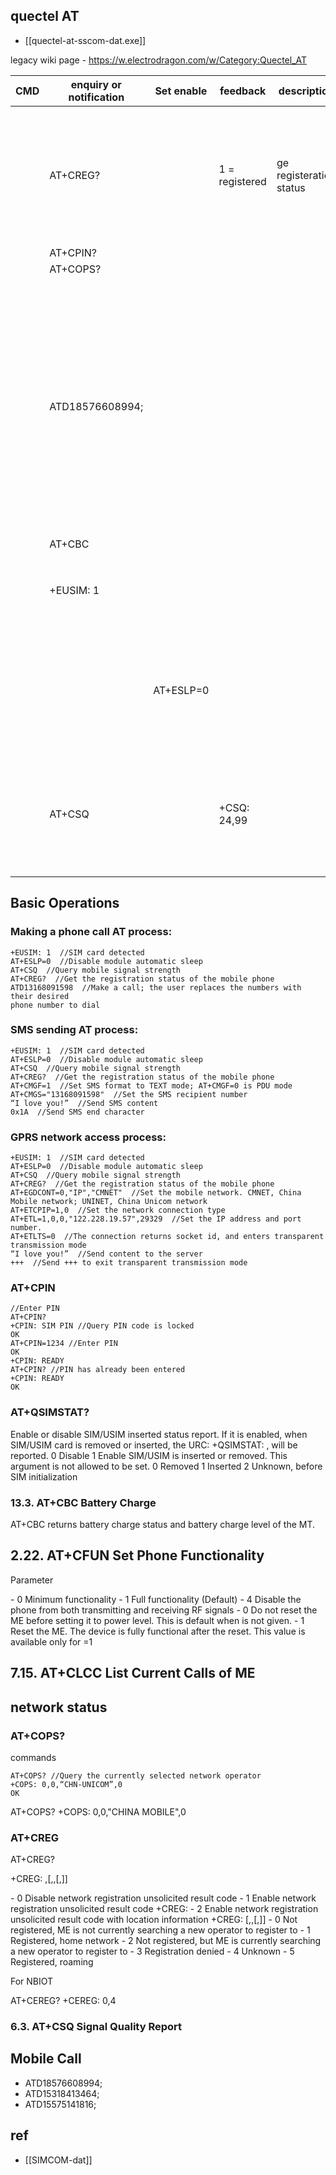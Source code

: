 
## quectel AT 


- [[quectel-at-sscom-dat.exe]]



legacy wiki page - https://w.electrodragon.com/w/Category:Quectel_AT

| CMD | enquiry or notification | Set enable | feedback       | description             | CN                                      |
| --- | ----------------------- | ---------- | -------------- | ----------------------- | --------------------------------------- |
|     | AT+CREG?                |            | 1 = registered | ge registeration status | //获得手机的注册状态                    |
|     | AT+CPIN?                |            |                |                         |                                         |
|     | AT+COPS?                |            |                |                         |                                         |
|     | ATD18576608994;         |            |                |                         | //拨打电话;  用户将其中的数字换成自己要 |
|     | AT+CBC                  |            |                |                         |                                         |
|     | +EUSIM: 1               |            |                |                         | //识别到  SIM  卡                       |
|     |                         | AT+ESLP=0  |                |                         | //禁止模块自动休眠                      |
|     | AT+CSQ                  |            | +CSQ: 24,99    |                         | //查询手机信号强度                      |


## Basic Operations 

### Making a phone call AT process:

    +EUSIM: 1  //SIM card detected
    AT+ESLP=0  //Disable module automatic sleep
    AT+CSQ  //Query mobile signal strength
    AT+CREG?  //Get the registration status of the mobile phone
    ATD13168091598  //Make a call; the user replaces the numbers with their desired
    phone number to dial

### SMS sending AT process:

    +EUSIM: 1  //SIM card detected
    AT+ESLP=0  //Disable module automatic sleep
    AT+CSQ  //Query mobile signal strength
    AT+CREG?  //Get the registration status of the mobile phone
    AT+CMGF=1  //Set SMS format to TEXT mode; AT+CMGF=0 is PDU mode
    AT+CMGS="13168091598"  //Set the SMS recipient number
    “I love you!”  //Send SMS content
    0x1A  //Send SMS end character

### GPRS network access process:

    +EUSIM: 1  //SIM card detected
    AT+ESLP=0  //Disable module automatic sleep
    AT+CSQ  //Query mobile signal strength
    AT+CREG?  //Get the registration status of the mobile phone
    AT+EGDCONT=0,"IP","CMNET"  //Set the mobile network. CMNET, China Mobile network; UNINET, China Unicom network
    AT+ETCPIP=1,0  //Set the network connection type
    AT+ETL=1,0,0,"122.228.19.57",29329  //Set the IP address and port number.
    AT+ETLTS=0  //The connection returns socket id, and enters transparent transmission mode
    “I love you!”  //Send content to the server
    +++  //Send +++ to exit transparent transmission mode



### AT+CPIN

    //Enter PIN
    AT+CPIN?
    +CPIN: SIM PIN //Query PIN code is locked
    OK
    AT+CPIN=1234 //Enter PIN
    OK
    +CPIN: READY
    AT+CPIN? //PIN has already been entered
    +CPIN: READY
    OK



### AT+QSIMSTAT?

<enable> 
Enable or disable SIM/USIM inserted status report. If it is enabled, when SIM/USIM
card is removed or inserted, the URC: +QSIMSTAT: <enable>,<insertedstatus> 
will be reported.
0 Disable
1 Enable
<insertedstatus> 
SIM/USIM is inserted or removed. This argument is not allowed to be set.
0 Removed
1 Inserted
2 Unknown, before SIM initialization



### 13.3. AT+CBC Battery Charge
AT+CBC returns battery charge status <bcs> and battery charge level <bcl> of the MT.




## 2.22. AT+CFUN Set Phone Functionality

Parameter

<fun> 
- 0 Minimum functionality
- 1 Full functionality (Default)
- 4 Disable the phone from both transmitting and receiving RF signals
  
<rst> 
- 0 Do not reset the ME before setting it to <fun> power level. This is default when <rst> is not given.
- 1 Reset the ME. The device is fully functional after the reset. This value is available only for <fun>=1



## 7.15. AT+CLCC List Current Calls of ME




## network status 

### AT+COPS?

commands 

    AT+COPS? //Query the currently selected network operator
    +COPS: 0,0,“CHN-UNICOM”,0
    OK


AT+COPS?
+COPS: 0,0,"CHINA MOBILE",0



### AT+CREG 

AT+CREG?

+CREG: <n>,<stat>[,<lac>,<ci>[,<Act>]]

<n> 
- 0 Disable network registration unsolicited result code
- 1 Enable network registration unsolicited result code +CREG: <stat>
- 2 Enable network registration unsolicited result code with location information
+CREG: <stat>[,<lac>,<ci>[,<Act>]]

<stat> 
- 0 Not registered, ME is not currently searching a new operator to register to
- 1 Registered, home network
- 2 Not registered, but ME is currently searching a new operator to register to
- 3 Registration denied
- 4 Unknown
- 5 Registered, roaming

For NBIOT 

AT+CEREG?
+CEREG: 0,4



### 6.3. AT+CSQ Signal Quality Report




## Mobile Call 

- ATD18576608994; 
- ATD15318413464;
- ATD15575141816;



## ref 

- [[SIMCOM-dat]]